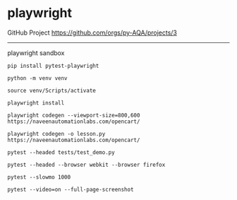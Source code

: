 # playwright

GitHub Project https://github.com/orgs/py-AQA/projects/3

---

playwright sandbox

`pip install pytest-playwright`

`python -m venv venv`

`source venv/Scripts/activate`

`playwright install`

`playwright codegen --viewport-size=800,600 https://naveenautomationlabs.com/opencart/`

`playwright codegen -o lesson.py https://naveenautomationlabs.com/opencart/`

`pytest --headed tests/test_demo.py `

`pytest --headed --browser webkit --browser firefox`

`pytest --slowmo 1000`

`pytest --video=on --full-page-screenshot`
